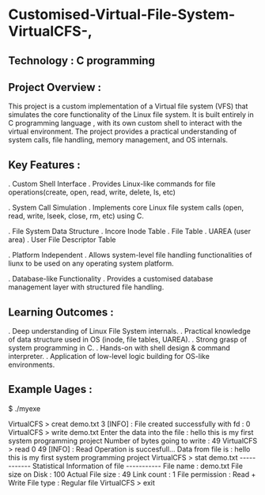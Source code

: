 # Customised-Virtual-File-System-VirtualCFS-,
## Technology : C programming

## Project Overview :
This project is a custom implementation of a Virtual file system (VFS) that simulates the core functionality of the Linux file system. It is built entirely in C programming language , with its own custom shell to interact with the virtual environment. The project provides a practical understanding of system calls, file handling, memory management, and OS internals.

## Key Features :
.   Custom Shell Interface 
      . Provides Linux-like commands for file operations(create, open, read, write, delete, ls, etc)

.  System Call Simulation 
    . Implements core Linux file system calls (open, read, write, lseek, close, rm, etc) using C.

.  File System Data Structure 
    . Incore Inode Table
    . File Table
    . UAREA (user area)
    . User File Descriptor Table

. Platform Independent
  . Allows system-level file handling functionalities of liunx to be used on any operating system platform.

. Database-like Functionality
  . Provides a customised database management layer with structured file handling.

## Learning Outcomes :
  . Deep understanding of Linux File System internals.
  . Practical knowledge of data structure used in OS (inode, file tables, UAREA).
  . Strong grasp of system programming in C.
  . Hands-on with shell design & command interpreter.
  . Application of low-level logic building for OS-like environments.

## Example Uages :

$ ./myexe

VirtualCFS > creat demo.txt 3
[INFO] : File created successfully with fd : 0
VirtualCFS > write demo.txt
Enter the data into the file : 
hello this is my first system programming project
Number of bytes going to write : 49
VirtualCFS > read 0 49
[INFO] : Read Operation is succesfull...
Data from file is : hello this is my first system programming project
VirtualCFS > stat demo.txt
------------ Statistical Information of file -----------
File name : demo.txt
File size on Disk : 100
Actual File size : 49
Link count : 1
File permission : Read + Write
File type : Regular file
VirtualCFS > exit
